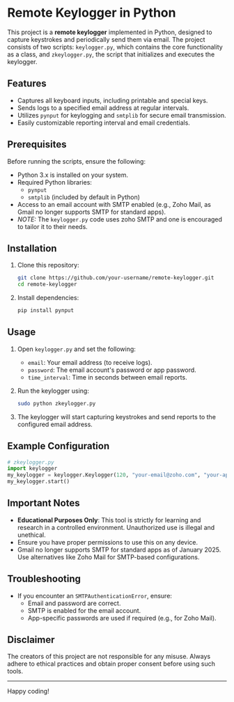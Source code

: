 # Remote Keylogger in Python

This project is a **remote keylogger** implemented in Python, designed to capture keystrokes and periodically send them via email. The project consists of two scripts: `keylogger.py`, which contains the core functionality as a class, and `zkeylogger.py`, the script that initializes and executes the keylogger.

## Features
- Captures all keyboard inputs, including printable and special keys.
- Sends logs to a specified email address at regular intervals.
- Utilizes `pynput` for keylogging and `smtplib` for secure email transmission.
- Easily customizable reporting interval and email credentials.

## Prerequisites
Before running the scripts, ensure the following:
- Python 3.x is installed on your system.
- Required Python libraries:
  - `pynput`
  - `smtplib` (included by default in Python)
- Access to an email account with SMTP enabled (e.g., Zoho Mail, as Gmail no longer supports SMTP for standard apps).
- *NOTE:* The `keylogger.py` code uses zoho SMTP and one is encouraged to tailor it to their needs.

## Installation
1. Clone this repository:
   ```bash
   git clone https://github.com/your-username/remote-keylogger.git
   cd remote-keylogger
   ```
2. Install dependencies:
   ```bash
   pip install pynput
   ```

## Usage
1. Open `keylogger.py` and set the following:
   - `email`: Your email address (to receive logs).
   - `password`: The email account's password or app password.
   - `time_interval`: Time in seconds between email reports.

2. Run the keylogger using:
   ```bash
   sudo python zkeylogger.py
   ```

3. The keylogger will start capturing keystrokes and send reports to the configured email address.

## Example Configuration
```python
# zkeylogger.py
import keylogger
my_keylogger = keylogger.Keylogger(120, "your-email@zoho.com", "your-app-password")
my_keylogger.start()
```

## Important Notes
- **Educational Purposes Only**: This tool is strictly for learning and research in a controlled environment. Unauthorized use is illegal and unethical.
- Ensure you have proper permissions to use this on any device.
- Gmail no longer supports SMTP for standard apps as of January 2025. Use alternatives like Zoho Mail for SMTP-based configurations.

## Troubleshooting
- If you encounter an `SMTPAuthenticationError`, ensure:
  - Email and password are correct.
  - SMTP is enabled for the email account.
  - App-specific passwords are used if required (e.g., for Zoho Mail).

## Disclaimer
The creators of this project are not responsible for any misuse. Always adhere to ethical practices and obtain proper consent before using such tools.

---

Happy coding!
